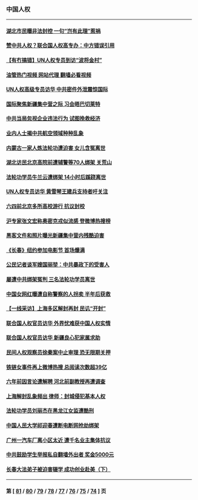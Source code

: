 ### 中国人权
---
#### [湖北市民曝非法封控 一句“岂有此理”惹祸](../../pages/ncid278/n13746925.md?05280845) 
#### [赞中共人权？联合国人权高专办：中方错误引用](../../pages/ncid278/n13745933.md?05280845) 
#### [【有冇搞错】UN人权专员到访“波将金村”](../../pages/ncid278/n13745359.md?05280845) 
#### [油管热门视频 网站代理 翻墙必看视频](http://209.222.30.114:81/youtube.html?05280845)
#### [UN人权高级专员访华 中共密件外泄震惊国际](../../pages/ncid278/n13745817.md?05280845) 
#### [国际聚焦新疆集中营之际 习会晤巴切莱特](../../pages/ncid278/n13745118.md?05280845) 
#### [中共当局忽视企业违法行为 试图挽救经济](../../pages/ncid278/n13745568.md?05280845) 
#### [业内人士揭中共航空领域种种乱象](../../pages/ncid278/n13745602.md?05280845) 
#### [内蒙古一家人炼法轮功遭迫害 女儿含冤离世](../../pages/ncid278/n13744475.md?05280845) 
#### [湖北访民北京高院前遭辅警等70人绑架 关荒山](../../pages/ncid278/n13745002.md?05280845) 
#### [法轮功学员牛兰云遭绑架 14小时后蹊跷离世](../../pages/ncid278/n13744926.md?05280845) 
#### [UN人权专员访华 黄雪琴王建兵支持者吁关注](../../pages/ncid278/n13744651.md?05280845) 
#### [六四前北京多所高校游行 抗议封校](../../pages/ncid278/n13744574.md?05280845) 
#### [沪专家张文宏称奥密克戎似流感 登微博热搜榜](../../pages/ncid278/n13744510.md?05280845) 
#### [黑客文件和照片曝光新疆集中营内残酷迫害](../../pages/ncid278/n13743846.md?05280845) 
#### [《长春》纽约参加电影节  首场爆满](../../pages/ncid278/n13744183.md?05280845) 
#### [公民记者谈军嫂国丽堃：中共暴政下的受害人](../../pages/ncid278/n13744068.md?05280845) 
#### [屡遭中共绑架冤判 三名法轮功学员离世](../../pages/ncid278/n13743718.md?05280845) 
#### [中国女网红曝遭自称警察的人拐卖 半年后获救](../../pages/ncid278/n13743517.md?05280845) 
#### [【一线采访】上海多区解封再封 民讥“开封”](../../pages/ncid278/n13743050.md?05280845) 
#### [联合国人权官员访华 外界忧难获中国人权实情](../../pages/ncid278/n13743139.md?05280845) 
#### [联合国人权官员访华 新疆良心犯家属求助](../../pages/ncid278/n13742950.md?05280845) 
#### [民间人权观察员徐秦案中止审理 恐无限期关押](../../pages/ncid278/n13742698.md?05280845) 
#### [铁链女事件再上微博热搜 总阅读次数超39亿](../../pages/ncid278/n13742497.md?05280845) 
#### [六年前因言论遭解聘 河北前副教授再遭调查](../../pages/ncid278/n13742115.md?05280845) 
#### [上海解封乱象频出 律师：封城侵犯基本人权](../../pages/ncid278/n13741824.md?05280845) 
#### [法轮功学员刘丽杰在黑龙江女监遭酷刑](../../pages/ncid278/n13740915.md?05280845) 
#### [中国人民大学祁迎春遭断电断网抢劫绑架](../../pages/ncid278/n13730164.md?05280845) 
#### [广州一汽车厂离小区太近 遭千名业主集体抗议](../../pages/ncid278/n13739826.md?05280845) 
#### [中共鼓励学生举报私自翻墙外出者 奖金5000元](../../pages/ncid278/n13739345.md?05280845) 
#### [长春大法弟子被迫害辍学 成功创业赴美（下）](../../pages/ncid278/n13738692.md?05280845) 

---
#### 第 [ [81](./81.md?05280845) / [80](./80.md?05280845) / [79](./79.md?05280845) / [78](./78.md?05280845) / [77](./77.md?05280845) / [76](./76.md?05280845) / [75](./75.md?05280845) / [74](./74.md?05280845) ] 页
